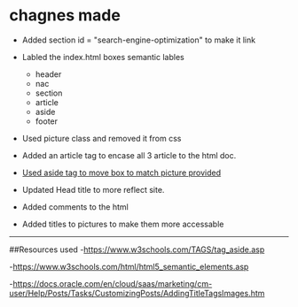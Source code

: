 # chagnes made

* Added section id = "search-engine-optimization" to make it link

* Labled the index.html boxes semantic lables  
	* header
	* nac
	* section
	* article
	* aside
	* footer

* Used picture class and removed it from css

* Added an article tag to encase all 3 article to the html doc.

* [Used aside tag to move box to match picture provided](https://www.w3schools.com/TAGS/tag_aside.asp)

* Updated Head title to more reflect site.

* Added comments to the html

* Added titles to pictures to make them more accessable


--------------------------------------------------------------------------------------------------


##Resources used 
-https://www.w3schools.com/TAGS/tag_aside.asp

-https://www.w3schools.com/html/html5_semantic_elements.asp

-https://docs.oracle.com/en/cloud/saas/marketing/cm-user/Help/Posts/Tasks/CustomizingPosts/AddingTitleTagsImages.htm



 

